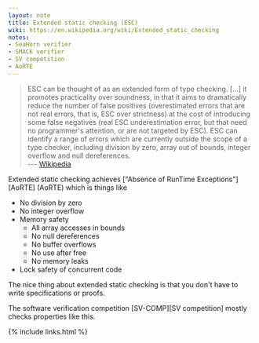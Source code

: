 ```yaml
---
layout: note
title: Extended static checking (ESC)
wiki: https://en.wikipedia.org/wiki/Extended_static_checking
notes:
- SeaHorn verifier
- SMACK verifier
- SV competition
- AoRTE
---
```


> ESC can be thought of as an extended form of type checking.
> [...]
> it promotes practicality over soundness, in that it aims to dramatically
> reduce the number of false positives (overestimated errors that are not real
> errors, that is, ESC over strictness) at the cost of introducing some false
> negatives (real ESC underestimation error, but that need no programmer's
> attention, or are not targeted by ESC).
> ESC can identify a range of errors which are currently outside the scope of
> a type checker, including division by zero, array out of bounds, integer
> overflow and null dereferences.
> <br>--- [Wikipedia](https://en.wikipedia.org/wiki/Extended_static_checking)

Extended static checking achieves ["Absence of RunTime Exceptions"][AoRTE]
(AoRTE) which is things like

- No division by zero
- No integer overflow
- Memory safety
  - All array accesses in bounds
  - No null dereferences
  - No buffer overflows
  - No use after free
  - No memory leaks
- Lock safety of concurrent code

The nice thing about extended static checking is that you don't have
to write specifications or proofs.

The software verification competition [SV-COMP][SV competition] mostly checks
properties like this.

{% include links.html %}
